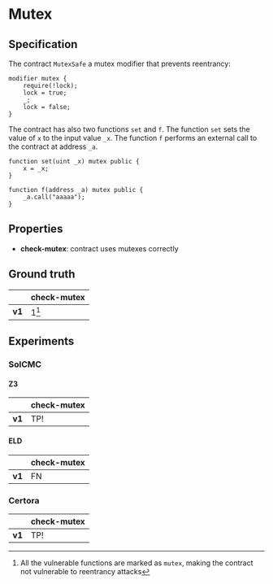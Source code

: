 # Mutex

## Specification
The contract `MutexSafe` a mutex modifier that prevents reentrancy:
```
modifier mutex {
    require(!lock);
    lock = true;
    _;
    lock = false;
}
```
The contract has also two functions `set` and `f`. The function `set` sets the value of `x` to the input value `_x`. The function `f` performs an external call to the contract at address `_a`.
```
function set(uint _x) mutex public {
    x = _x;
}

function f(address _a) mutex public {
    _a.call("aaaaa");
}
```

## Properties
- **check-mutex**: contract uses mutexes correctly

## Ground truth
|        | check-mutex |
|--------|-------------|
| **v1** | 1[^1]       |
 
[^1]: All the vulnerable functions are marked as `mutex`, making the contract not vulnerable to reentrancy attacks 

## Experiments
### SolCMC
#### Z3
|        | check-mutex |
|--------|-------------|
| **v1** | TP!         |
 

#### ELD
|        | check-mutex |
|--------|-------------|
| **v1** | FN          |
 


### Certora
|        | check-mutex |
|--------|-------------|
| **v1** | TP!         |
 

